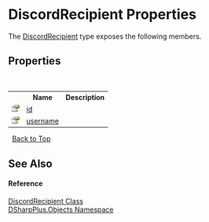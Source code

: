# DiscordRecipient Properties
 

The <a href="014fcbf5-8ed4-6863-826e-570bb29c9d8b">DiscordRecipient</a> type exposes the following members.


## Properties
&nbsp;<table><tr><th></th><th>Name</th><th>Description</th></tr><tr><td>![Public property](media/pubproperty.gif "Public property")</td><td><a href="22c468fc-1f52-f2f1-49e6-068bcc8cdf64">id</a></td><td /></tr><tr><td>![Public property](media/pubproperty.gif "Public property")</td><td><a href="f1063b17-062e-af98-96f8-41fea788aab1">username</a></td><td /></tr></table>&nbsp;
<a href="#discordrecipient-properties">Back to Top</a>

## See Also


#### Reference
<a href="014fcbf5-8ed4-6863-826e-570bb29c9d8b">DiscordRecipient Class</a><br /><a href="b70db947-75ff-488f-5245-350c6ca1e522">DSharpPlus.Objects Namespace</a><br />